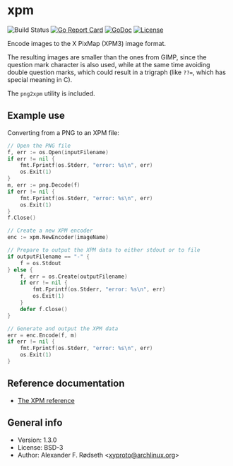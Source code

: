 # xpm

![Build Status](https://github.com/xyproto/xpm/workflows/Build/badge.svg) [![Go Report Card](https://goreportcard.com/badge/github.com/xyproto/xpm)](https://goreportcard.com/report/github.com/xyproto/xpm) [![GoDoc](https://godoc.org/github.com/xyproto/xpm?status.svg)](https://godoc.org/github.com/xyproto/xpm) [![License](https://img.shields.io/badge/license-BSD-blue.svg?style=flat)](https://raw.githubusercontent.com/xyproto/xpm/main/LICENSE)

Encode images to the X PixMap (XPM3) image format.

The resulting images are smaller than the ones from GIMP, since the question mark character is also used, while at the same time avoiding double question marks, which could result in a trigraph (like `??=`, which has special meaning in C).


The `png2xpm` utility is included.

## Example use

Converting from a PNG to an XPM file:

```go
// Open the PNG file
f, err := os.Open(inputFilename)
if err != nil {
    fmt.Fprintf(os.Stderr, "error: %s\n", err)
    os.Exit(1)
}
m, err := png.Decode(f)
if err != nil {
    fmt.Fprintf(os.Stderr, "error: %s\n", err)
    os.Exit(1)
}
f.Close()

// Create a new XPM encoder
enc := xpm.NewEncoder(imageName)

// Prepare to output the XPM data to either stdout or to file
if outputFilename == "-" {
    f = os.Stdout
} else {
    f, err = os.Create(outputFilename)
    if err != nil {
        fmt.Fprintf(os.Stderr, "error: %s\n", err)
        os.Exit(1)
    }
    defer f.Close()
}

// Generate and output the XPM data
err = enc.Encode(f, m)
if err != nil {
    fmt.Fprintf(os.Stderr, "error: %s\n", err)
    os.Exit(1)
}
```

## Reference documentation

* [The XPM reference](https://www.xfree86.org/current/xpm.pdf)

## General info

* Version: 1.3.0
* License: BSD-3
* Author: Alexander F. Rødseth &lt;xyproto@archlinux.org&gt;
